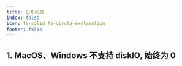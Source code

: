 ```yaml
---
title: 已知问题
index: false
icon: fa-solid fa-circle-exclamation
footer: false
---
```


## 1. MacOS、Windows 不支持 diskIO, 始终为 0
